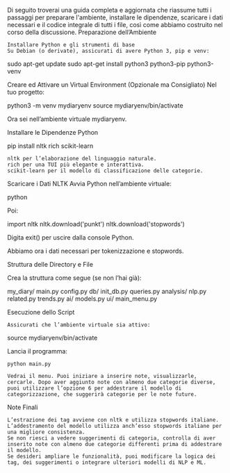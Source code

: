 Di seguito troverai una guida completa e aggiornata che riassume tutti i passaggi per preparare l'ambiente, installare le dipendenze, scaricare i dati necessari e il codice integrale di tutti i file, così come abbiamo costruito nel corso della discussione.
Preparazione dell’Ambiente

    Installare Python e gli strumenti di base
    Su Debian (o derivate), assicurati di avere Python 3, pip e venv:

sudo apt-get update
sudo apt-get install python3 python3-pip python3-venv

Creare ed Attivare un Virtual Environment (Opzionale ma Consigliato)
Nel tuo progetto:

python3 -m venv mydiaryenv
source mydiaryenv/bin/activate

Ora sei nell’ambiente virtuale mydiaryenv.

Installare le Dipendenze Python

pip install nltk rich scikit-learn

    nltk per l’elaborazione del linguaggio naturale.
    rich per una TUI più elegante e interattiva.
    scikit-learn per il modello di classificazione delle categorie.

Scaricare i Dati NLTK
Avvia Python nell’ambiente virtuale:

python

Poi:

import nltk
nltk.download('punkt')
nltk.download('stopwords')

Digita exit() per uscire dalla console Python.

Abbiamo ora i dati necessari per tokenizzazione e stopwords.

Struttura delle Directory e File

Crea la struttura come segue (se non l’hai già):

my_diary/
    main.py
    config.py
    db/
        init_db.py
        queries.py
    analysis/
        nlp.py
        related.py
        trends.py
    ai/
        models.py
    ui/
        main_menu.py

Esecuzione dello Script

    Assicurati che l’ambiente virtuale sia attivo:

source mydiaryenv/bin/activate

Lancia il programma:

    python main.py

    Vedrai il menu. Puoi iniziare a inserire note, visualizzarle, cercarle. Dopo aver aggiunto note con almeno due categorie diverse, puoi utilizzare l’opzione 6 per addestrare il modello di categorizzazione, che suggerirà categorie per le note future.

Note Finali

    L’estrazione dei tag avviene con nltk e utilizza stopwords italiane.
    L’addestramento del modello utilizza anch’esso stopwords italiane per una migliore consistenza.
    Se non riesci a vedere suggerimenti di categoria, controlla di aver inserito note con almeno due categorie differenti prima di addestrare il modello.
    Se desideri ampliare le funzionalità, puoi modificare la logica dei tag, dei suggerimenti o integrare ulteriori modelli di NLP e ML.

